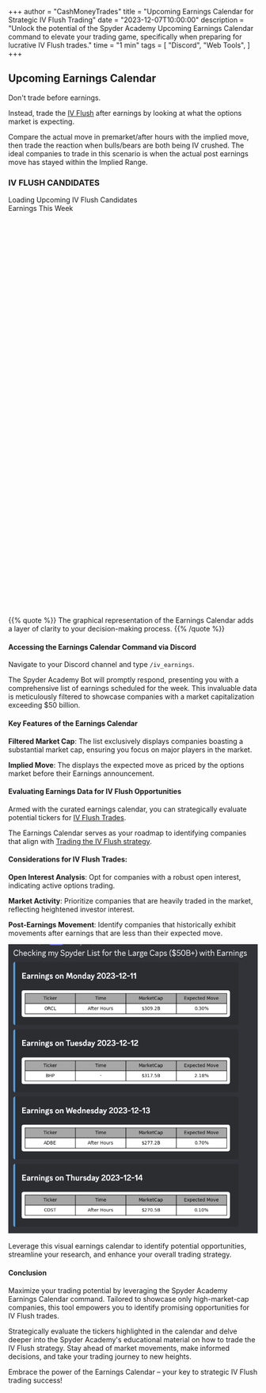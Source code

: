 +++
author = "CashMoneyTrades"
title = "Upcoming Earnings Calendar for Strategic IV Flush Trading"
date = "2023-12-07T10:00:00"
description = "Unlock the potential of the Spyder Academy Upcoming Earnings Calendar command to elevate your trading game, specifically when preparing for lucrative IV Flush trades."
time = "1 min"
tags = [
   "Discord",
   "Web Tools",
]
+++


## Upcoming Earnings Calendar

Don't trade before earnings.  

Instead, trade the [IV Flush](/education/how-to-trade-the-iv-flush-strategy/) after earnings by looking at what the options market is expecting. 

Compare the actual move in premarket/after hours with the implied move, then trade the reaction when bulls/bears are both being IV crushed.  The ideal companies to trade in this scenario is when the actual post earnings move has stayed within the Implied Range.

### IV FLUSH CANDIDATES

<div class="container p-0 m-0 fs-6">
   <div class="row" id="ivflushCalendar">
      <div class="card shadow p-5">
       Loading Upcoming IV Flush Candidates
       </div>
   </div>
</div>

<div class="container p-0 m-0 fs-6">
   <div class="col-12 justify-content-center">
      <div class="row">
         <div class="my-3 col-lg-12 col-sm-12 pr-3" >
         <div class="card shadow" style="border-radius: 15px">
            <div class="card-title bg-success text-white fw-bold p-3" style="border-radius:10px 10px 0px 0px">Earnings This Week</div>
            <div id="WL_Earnings" class="stock_tweets" style="height: 800px; overflow-y: scroll;">
            </div>
         </div>
         </div>
      </div>
   </div>
</div>

<script type="text/javascript" src="https://s3.tradingview.com/tv.js"></script>
<script>
   $(document).ready(function() {
      userTrades = new TradePlanner();
      userTrades.fetchEarningsCalendar();
   });
</script>

{{% quote %}}
   The graphical representation of the Earnings Calendar adds a layer of clarity to your decision-making process.
{{% /quote %}}

#### Accessing the Earnings Calendar Command via Discord
Navigate to your Discord channel and type `/iv_earnings`. 

The Spyder Academy Bot will promptly respond, presenting you with a comprehensive list of earnings scheduled for the week. This invaluable data is meticulously filtered to showcase companies with a market capitalization exceeding $50 billion.

#### Key Features of the Earnings Calendar
**Filtered Market Cap**: The list exclusively displays companies boasting a substantial market cap, ensuring you focus on major players in the market.

**Implied Move**: The displays the expected move as priced by the options market before their Earnings announcement.

#### Evaluating Earnings Data for IV Flush Opportunities
Armed with the curated earnings calendar, you can strategically evaluate potential tickers for [IV Flush Trades](/education/how-to-trade-the-iv-flush-strategy/). 

The Earnings Calendar serves as your roadmap to identifying companies that align with [Trading the IV Flush strategy](/education/how-to-trade-the-iv-flush-strategy/).

#### Considerations for IV Flush Trades:
**Open Interest Analysis**: Opt for companies with a robust open interest, indicating active options trading.

**Market Activity**: Prioritize companies that are heavily traded in the market, reflecting heightened investor interest.

**Post-Earnings Movement**: Identify companies that historically exhibit movements after earnings that are less than their expected move.

![Earnings Calendar](images/earnings.png)

Leverage this visual earnings calendar to identify potential opportunities, streamline your research, and enhance your overall trading strategy.

#### Conclusion
Maximize your trading potential by leveraging the Spyder Academy Earnings Calendar command. Tailored to showcase only high-market-cap companies, this tool empowers you to identify promising opportunities for IV Flush trades.

Strategically evaluate the tickers highlighted in the calendar and delve deeper into the Spyder Academy's educational material on how to trade the IV Flush strategy. Stay ahead of market movements, make informed decisions, and take your trading journey to new heights.

Embrace the power of the Earnings Calendar – your key to strategic IV Flush trading success!
